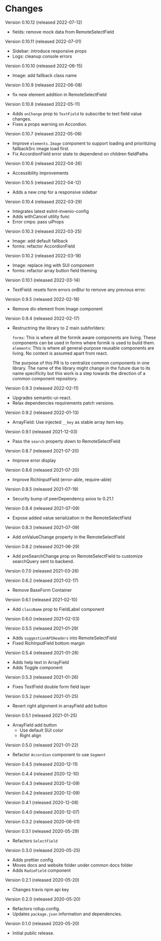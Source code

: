 # Changes

Version 0.10.12 (released 2022-07-12)

* fields: remove mock data from RemoteSelectField

Version 0.10.11 (released 2022-07-01)

* Sidebar: introduce responsive props
* Logs: cleanup console errors

Version 0.10.10 (released 2022-06-15)

* Image: add fallback class name

Version 0.10.9 (released 2022-06-08)

* fix new element addition in RemoteSelectField

Version 0.10.8 (released 2022-05-11)
* Adds `onChange` prop to `TextField` to subscribe to text field value changes.
* Fixes a props warning on Accordion.

Version 0.10.7 (released 2022-05-06)
* Improve `elements.Image` component to support loading and prioritizing fallbackSrc
  image load first.
* Fix AccordionField error state to dependend on children fieldPaths

Version 0.10.6 (released 2022-04-26)
* Accessibility improvements

Version 0.10.5 (released 2022-04-12)
* Adds a new cmp for a responsive sidebar

Version 0.10.4 (released 2022-03-29)
* Integrates latest eslint-invenio-config
* Adds withCancel utility func
* Error cmps: pass uiProps

Version 0.10.3 (released 2022-03-25)
* Image: add default fallback
* forms: refactor AccordionField

Version 0.10.2 (released 2022-03-18)
* Image: replace img with SUI component
* forms: refactor array button field theming

Version 0.10.1 (released 2022-03-14)
* TextField: resets form errors onBlur to remove any previous error.

Version 0.9.5 (released 2022-02-18)
* Remove div element from Image component

Version 0.9.4 (released 2022-02-17)
* Restructring the library to 2 main subforlders:

  `forms`: This is where all the formik aware components are living. These components can be used in forms where formik is used to build them.
  `elements`: This is where all general-purpose reusable components are living. No context is assumed apart from react.

  The purpose of this PR is to centralize common components in one library. The name of the library might change in the future due to its name specificity but this work is a step towards the direction of a common component repository.

Version 0.9.3 (released 2022-02-11)
* Upgrades semantic-ui-react.
* Relax dependencies requirements patch versions.

Version 0.9.2 (released 2022-01-13)
* ArrayField: Use injected `__key` as stable array item key.

Version 0.9.1 (released 2021-12-03)
* Pass the `search` property down to RemoteSelectField

Version 0.8.7 (released 2021-07-20)
* Improve error display

Version 0.8.6 (released 2021-07-20)
* Improve RichInputField (error-able, require-able)

Version 0.8.5 (released 2021-07-19)
* Security bump of peerDependency axios to 0.21.1

Version 0.8.4 (released 2021-07-09)
* Expose added value serialization in the RemoteSelectField

Version 0.8.3 (released 2021-07-09)
* Add onValueChange property in the RemoteSelectField

Version 0.8.2 (released 2021-06-29)
* Add preSearchChange prop on RemoteSelectField to
  customize searchQuery sent to backend.

Version 0.7.0 (released 2021-03-26)

Version 0.6.2 (released 2021-02-17)

* Remove BaseForm Container

Version 0.6.1 (released 2021-02-10)

* Add `className` prop to FieldLabel component

Version 0.6.0 (released 2021-02-03)

Version 0.5.5 (released 2021-01-29)

* Adds `suggestionAPIHeaders` into RemoteSelectField
* Fixed RichInputField bottom margin

Version 0.5.4 (released 2021-01-28)

* Adds help text in ArrayField
* Adds Toggle component

Version 0.5.3 (released 2021-01-26)

* Fixes TextField double form field layer

Version 0.5.2 (released 2021-01-25)

* Revert right alignment in arrayField add button

Version 0.5.1 (released 2021-01-25)

* ArrayField add button
  - Use default SUI color
  - Right align

Version 0.5.0 (released 2021-01-22)

- Refactor `Accordion` component to use `Segment`

Version 0.4.5 (released 2020-12-11)

Version 0.4.4 (released 2020-12-10)

Version 0.4.3 (released 2020-12-09)

Version 0.4.2 (released 2020-12-09)

Version 0.4.1 (released 2020-12-08)

Version 0.4.0 (released 2020-12-07)

Version 0.3.2 (released 2020-06-01)

Version 0.3.1 (released 2020-05-29)

* Refactors `SelectField`

Version 0.3.0 (released 2020-05-25)

* Adds prettier config
* Moves docs and website folder under common docs folder
* Adds `RadioField` component

Version 0.2.1 (released 2020-05-20)

* Changes travis npm api key

Version 0.2.0 (released 2020-05-20)

* Refactors rollup.config.
* Updates `package.json` information and dependencies.

Version 0.1.0 (released 2020-05-20)

* Initial public release.
